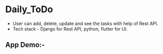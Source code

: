 # Daily_ToDo

- User can add, delete, update and see the tasks with help of Rest API.
- Tech stack - Django for Rest API, python, flutter for UI.

## App Demo:-


